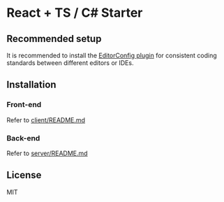 # React + TS / C# Starter

## Recommended setup

It is recommended to install the [EditorConfig plugin](https://editorconfig.org/) for consistent coding standards
between different editors or IDEs.

## Installation

### Front-end

Refer to [client/README.md](client/README.md)

### Back-end

Refer to [server/README.md](server/README.md)

## License

MIT
